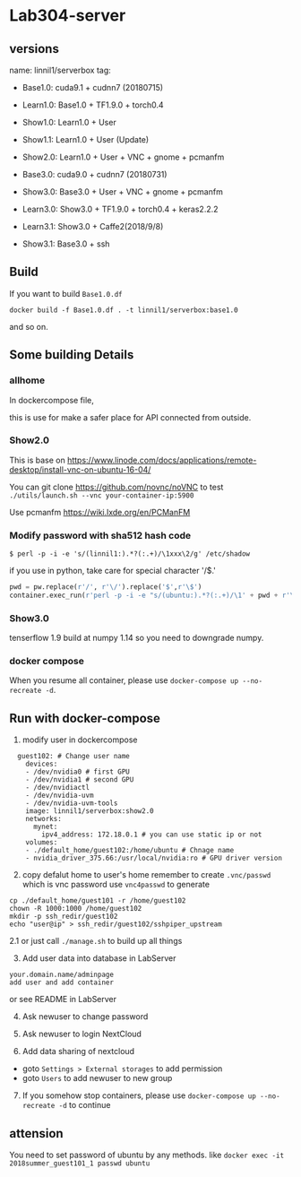 # Lab304-server

## versions
name: linnil1/serverbox
tag:
* Base1.0: cuda9.1 + cudnn7 (20180715)
* Learn1.0: Base1.0 + TF1.9.0 + torch0.4
* Show1.0: Learn1.0 + User
* Show1.1: Learn1.0 + User (Update)
* Show2.0: Learn1.0 + User + VNC + gnome + pcmanfm

* Base3.0: cuda9.0  + cudnn7 (20180731)
* Show3.0: Base3.0 + User + VNC + gnome + pcmanfm
* Learn3.0: Show3.0 + TF1.9.0 + torch0.4 + keras2.2.2
* Learn3.1: Show3.0 + Caffe2(2018/9/8) 
* Show3.1: Base3.0 + ssh

## Build

If you want to build `Base1.0.df`

`docker build -f Base1.0.df . -t linnil1/serverbox:base1.0`

and so on.

## Some building Details

### allhome
In dockercompose file,

this is use for make a safer place for API connected from outside.

### Show2.0
This is base on https://www.linode.com/docs/applications/remote-desktop/install-vnc-on-ubuntu-16-04/

You can git clone https://github.com/novnc/noVNC to test
`./utils/launch.sh --vnc your-container-ip:5900`

Use pcmanfm
https://wiki.lxde.org/en/PCManFM

### Modify password with sha512 hash code
`$ perl -p -i -e 's/(linnil1:).*?(:.+)/\1xxx\2/g' /etc/shadow`

if you use in python, take care for special character '/$.'

``` python
pwd = pw.replace(r'/', r'\/').replace('$',r'\$')                                                                                                                   
container.exec_run(r'perl -p -i -e "s/(ubuntu:).*?(:.+)/\1' + pwd + r'\2/g" /etc/shadow')
````

### Show3.0
tenserflow 1.9 build at numpy 1.14
so you need to downgrade numpy.

### docker compose
When you resume all container, please use `docker-compose up --no-recreate -d`.

## Run with docker-compose

1. modify user in dockercompose
```
  guest102: # Change user name
    devices:
    - /dev/nvidia0 # first GPU
    - /dev/nvidia1 # second GPU
    - /dev/nvidiactl
    - /dev/nvidia-uvm
    - /dev/nvidia-uvm-tools
    image: linnil1/serverbox:show2.0
    networks:
      mynet:
        ipv4_address: 172.18.0.1 # you can use static ip or not
    volumes:
    - ./default_home/guest102:/home/ubuntu # Chnage name
    - nvidia_driver_375.66:/usr/local/nvidia:ro # GPU driver version
```

2. copy defalut home to user's home
remember to create `.vnc/passwd` which is vnc password
use `vnc4passwd` to generate
```
cp ./default_home/guest101 -r /home/guest102
chown -R 1000:1000 /home/guest102
mkdir -p ssh_redir/guest102
echo "user@ip" > ssh_redir/guest102/sshpiper_upstream
```

2.1 
or just call `./manage.sh` to build up all things

3. Add user data into database in LabServer
```
your.domain.name/adminpage
add user and add container
```
or see README in LabServer

4. Ask newuser to change password

5. Ask newuser to login NextCloud

6. Add data sharing of nextcloud
* goto `Settings > External storages` to add permission
* goto `Users` to add newuser to new group

7. If you somehow stop containers, 
please use `docker-compose up --no-recreate -d` to continue

## attension
You need to set password of ubuntu by any methods.
like `docker exec -it 2018summer_guest101_1 passwd ubuntu`

